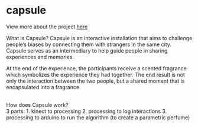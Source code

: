 # capsule

View more about the project <a href="http://www.capsuleproject.io"> here </a> 

 What is Capsule? 
Capsule is an interactive installation that aims to challenge people’s biases by connecting them with strangers in the same city. Capsule serves as an intermediary to help guide people in sharing experiences and memories.
<br>

At the end of the experience, the participants receive a scented fragrance which symbolizes the experience they had together. The end result is not only the interaction between the two people, but a shared moment that is encapsulated into a fragrance.

<br>
 How does Capsule work?
<br>
3 parts:
1. kinect to processing 
2. processing to log interactions 
3. processing to arduino to run the algorithm (to create a parametric perfume)

